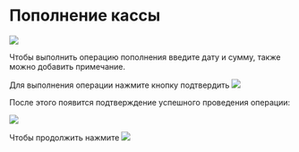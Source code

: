 # Пополнение кассы
![](https://github.com/smpb05/DSS-Retail/blob/project-screenshots/%D0%BF%D0%BE%D0%BF%D0%BE%D0%BB%D0%BD%D0%B5%D0%BD%D0%B8%D0%B5%20%D0%BA%D0%B0%D1%81%D1%81%D1%8B.png)

Чтобы выполнить операцию пополнения введите дату и сумму, также можно добавить примечание.

Для выполнения операции нажмите кнопку подтвердить ![](https://github.com/smpb05/DSS-Retail/blob/project-screenshots/%D0%BA%D0%BD%D0%BE%D0%BF%D0%BA%D0%B0%20%D0%BF%D0%BE%D0%B4%D1%82%D0%B2%D0%B5%D1%80%D0%B4%D0%B8%D1%82%D1%8C.png)


После этого появится подтверждение успешного проведения операции:

![](https://github.com/smpb05/DSS-Retail/blob/project-screenshots/%D0%BF%D0%BE%D0%BF%D0%BE%D0%BB%D0%BD%D0%B5%D0%BD%D0%B8%D0%B5%20%D0%BA%D0%B0%D1%81%D1%81%D1%8B%20%D1%81%D0%B8%D1%81%D1%82%20%D0%BF%D0%BE%D0%BB%D0%B7%D0%BE%D0%B2%D0%B0%D1%82%D0%B5%D0%BB%D0%B5%D0%BC.png)

Чтобы продолжить нажмите ![](https://github.com/smpb05/DSS-Retail/blob/project-screenshots/%D0%BA%D0%BD%D0%BE%D0%BF%D0%BA%D0%B0%20%D1%81%20%D0%BA%D1%80%D0%B5%D1%81%D1%82%D0%B8%D0%BA%D0%BE%D0%BC.png)